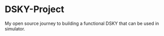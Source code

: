 # DSKY-Project
 My open source journey to building a functional DSKY that can be used in simulator.
